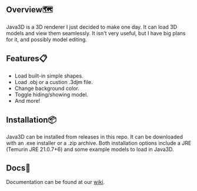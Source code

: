 ## Overview🗺️
Java3D is a 3D renderer I just decided to make one day. It can load 3D models and view them seamlessly. It isn't very useful, but I have big plans for it, and possibly model editing.
## Features📋
* Load built-in simple shapes.
* Load .obj or a custion .3djm file.
* Change background color.
* Toggle hiding/showing model.
* And more!
## Installation📦
Java3D can be installed from releases in this repo. It can be downloaded with an .exe installer or a .zip archive. Both installation options include a JRE (Temurin JRE 21.0.7+6) and some example models to load in Java3D.
## Docs📖
Documentation can be found at our [wiki](https://github.com/michaelrex2012/Java3D/wiki).
